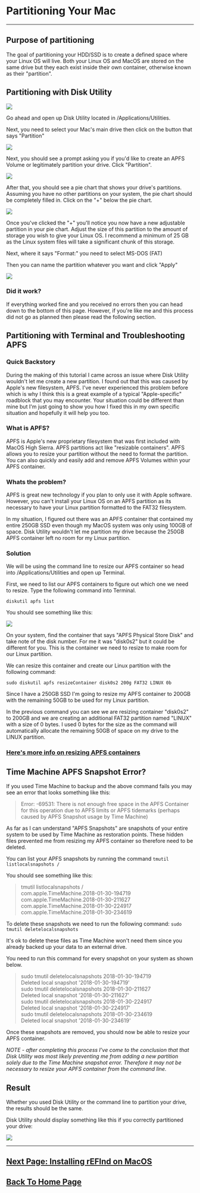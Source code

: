# Partitioning Your Mac
---

## Purpose of partitioning

The goal of partitioning your HDD/SSD is to create a defined space where your Linux OS will live. Both your Linux OS and MacOS are stored on the same drive but they each exist inside their own container, otherwise known as their "partition".  

## Partitioning with Disk Utility
![](images/dutillogo.png)

Go ahead and open up Disk Utility located in /Applications/Utilities.

Next, you need to select your Mac's main drive then click on the button that says "Partition"

![](images/dutil1.png)

Next, you should see a prompt asking you if you'd like to create an APFS Volume or legitimately partition your drive.  Click "Partition".

![](images/dutil2.png)

After that, you should see a pie chart that shows your drive's partitions.  Assuming you have no other partitions on your system, the pie chart should be completely filled in.  Click on the "+" below the pie chart.

![](images/dutil3.png)

Once you've clicked the "+" you'll notice you now have a new adjustable partition in your pie chart. Adjust the size of this partition to the  amount of storage you wish to give your Linux OS.  I recommend a minimum of 25 GB as the Linux system files will take a significant chunk of this storage.

Next, where it says "Format:" you need to select MS-DOS (FAT)

Then you can name the partition whatever you want and click "Apply"

![](images/dutil4.png)

### Did it work?

If everything worked fine and you received no errors then you can head down to the bottom of this page. However, if you're like me and this process did not go as planned then please read the following section.

## Partitioning with Terminal and Troubleshooting APFS

### Quick Backstory

During the making of this tutorial I came across an issue where Disk Utility wouldn't let me create a new partition. I found out that this was caused by Apple's new filesystem, APFS. I've never experienced this problem before which is why I think this is a great example of a typical "Apple-specific" roadblock that you may encounter.  Your situation could be different than mine but I'm just going to show you how I fixed this in my own specific situation and hopefully it will help you too.

### What is APFS?

APFS is Apple's new proprietary filesystem that was first included with MacOS High Sierra.  APFS partitions act like "resizable containers".  APFS allows you to resize your partition without the need to format the partition. You can also quickly and easily add and remove APFS Volumes within your APFS container.

### Whats the problem?

APFS is great new technology if you plan to only use it with Apple software.  However, you can't install your Linux OS on an APFS partition as its necessary to have your Linux partition formatted to the FAT32 filesystem.

In my situation, I figured out there was an APFS container that contained my entire 250GB SSD even though my MacOS system was only using 100GB of space.  Disk Utility wouldn't let me partition my drive because the 250GB APFS container left no room for my Linux partition.

### Solution

We will be using the command line to resize our APFS container so head into /Applications/Utilities and open up Terminal.

First, we need to list our APFS containers to figure out which one we need to resize.  Type the following command into Terminal.

`diskutil apfs list`

You should see something like this:

![](images/APFS1.png)

On your system, find the container that says "APFS Physical Store Disk" and take note of the disk number.  For me it was "disk0s2" but it could be different for you. This is the container we need to resize to make room for our Linux partition.

We can resize this container and create our Linux partition with the following command:

`sudo diskutil apfs resizeContainer disk0s2 200g FAT32 LINUX 0b`

Since I have a 250GB SSD I'm going to resize my APFS container to 200GB with the remaining 50GB to be used for my Linux partition.  

In the previous command you can see we are resizing container "disk0s2" to 200GB and we are creating an additional FAT32 partition named "LINUX" with a size of 0 bytes.  I used 0 bytes for the size as the command will automatically allocate the remaining 50GB of space on my drive to the LINUX partition.

### [Here's more info on resizing APFS containers](https://www.macobserver.com/tips/deep-dive/resize-your-apfs-container/)

## Time Machine APFS Snapshot Error?

If you used Time Machine to backup and the above command fails you may see an error that looks something like this:

>Error: -69531: There is not enough free space in the APFS Container for this
operation due to APFS limits or APFS tidemarks (perhaps caused by APFS Snapshot
usage by Time Machine)

As far as I can understand "APFS Snapshots" are snapshots of your entire system to be used by Time Machine as restoration points. These hidden files prevented me from resizing my APFS container so therefore need to be deleted.

You can list your APFS snapshots by running the command `tmutil listlocalsnapshots /`

You should see something like this:

> tmutil listlocalsnapshots /     
com.apple.TimeMachine.2018-01-30-194719   
com.apple.TimeMachine.2018-01-30-211627   
com.apple.TimeMachine.2018-01-30-224917   
com.apple.TimeMachine.2018-01-30-234619

To delete these snapshots we need to run the following command: `sudo tmutil deletelocalsnapshots`

It's ok to delete these files as Time Machine won't need them since you already backed up your data to an external drive.

You need to run this command for every snapshot on your system as shown below.


> sudo tmutil deletelocalsnapshots 2018-01-30-194719  
Deleted local snapshot '2018-01-30-194719'  
sudo tmutil deletelocalsnapshots 2018-01-30-211627  
Deleted local snapshot '2018-01-30-211627'    
sudo tmutil deletelocalsnapshots 2018-01-30-224917  
Deleted local snapshot '2018-01-30-224917'    
sudo tmutil deletelocalsnapshots 2018-01-30-234619  
Deleted local snapshot '2018-01-30-234619'    

Once these snapshots are removed, you should now be able to resize your APFS container.

*NOTE - after completing this process I've come to the conclusion that that Disk Utility was most likely preventing me from adding a new partition solely due to the Time Machine snapshot error.  Therefore it may not be necessary to resize your APFS container from the command line.*

## Result

Whether you used Disk Utility or the command line to partition your drive, the results should be the same.

Disk Utility should display something like this if you correctly partitioned your drive:

![](images/dutil6.png)

***

## [Next Page: Installing rEFInd on MacOS](macrefind.md)

## [Back To Home Page](README.md)
